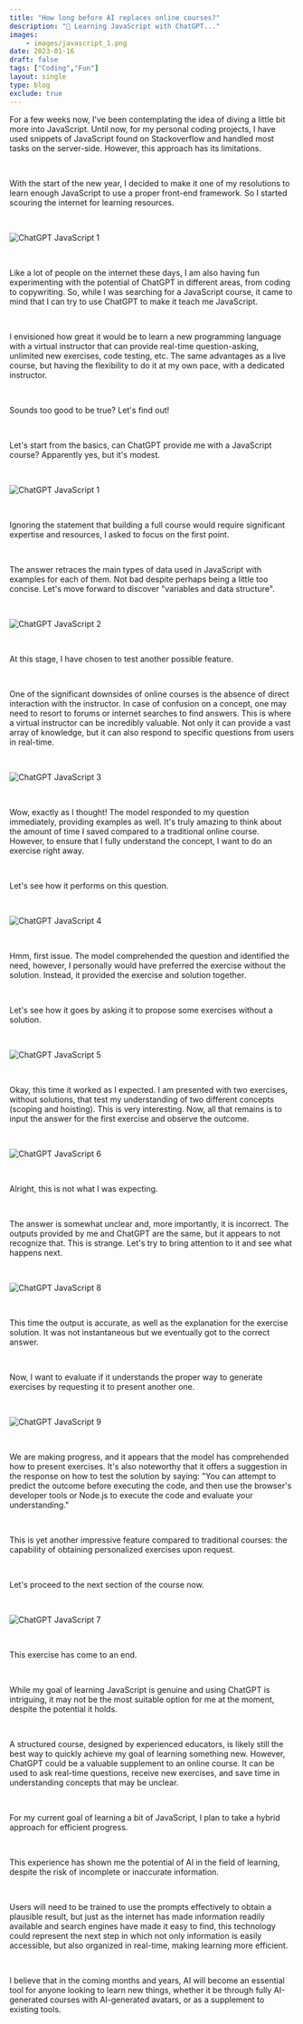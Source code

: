 ```yaml
---
title: "How long before AI replaces online courses?"
description: "📖 Learning JavaScript with ChatGPT..."
images: 
    - images/javascript_1.png
date: 2023-01-16
draft: false
tags: ["Coding","Fun"]
layout: single
type: blog
exclude: true
---
```


For a few weeks now, I've been contemplating the idea of diving a little bit more into JavaScript. Until now, for my personal coding projects, I have used snippets of JavaScript found on Stackoverflow and handled most tasks on the server-side. However, this approach has its limitations.  

&nbsp;

With the start of the new year, I decided to make it one of my resolutions to learn enough JavaScript to use a proper front-end framework. So I started scouring the internet for learning resources.

&nbsp;

![ChatGPT JavaScript 1](images/learn.jpg)

&nbsp;

Like a lot of people on the internet these days, I am also having fun experimenting with the potential of ChatGPT in different areas, from coding to copywriting. So, while I was searching for a JavaScript course, it came to mind that I can try to use ChatGPT to make it teach me JavaScript. 

&nbsp;

I envisioned how great it would be to learn a new programming language with a virtual instructor that can provide real-time question-asking, unlimited new exercises, code testing, etc. The same advantages as a live course, but having the flexibility to do it at my own pace, with a dedicated instructor.

&nbsp;

Sounds too good to be true? Let's find out! 

&nbsp;

Let's start from the basics, can ChatGPT provide me with a JavaScript course? Apparently yes, but it's modest.

&nbsp;

![ChatGPT JavaScript 1](images/javascript_1.png)

&nbsp;

Ignoring the statement that building a full course would require significant expertise and resources, I asked to focus on the first point. 

&nbsp;

The answer retraces the main types of data used in JavaScript with examples for each of them. Not bad despite perhaps being a little too concise.
Let's move forward to discover "variables and data structure". 

&nbsp;

![ChatGPT JavaScript 2](images/javascript_2.png)

&nbsp;

At this stage, I have chosen to test another possible feature. 

&nbsp;

One of the significant downsides of online courses is the absence of direct interaction with the instructor. In case of confusion on a concept, one may need to resort to forums or internet searches to find answers. This is where a virtual instructor can be incredibly valuable. Not only it can provide a vast array of knowledge, but it can also respond to specific questions from users in real-time. 

&nbsp;

![ChatGPT JavaScript 3](images/javascript_3.png)

&nbsp;

Wow, exactly as I thought! The model responded to my question immediately, providing examples as well. It's truly amazing to think about the amount of time I saved compared to a traditional online course. However, to ensure that I fully understand the concept, I want to do an exercise right away. 

&nbsp;

Let's see how it performs on this question.

&nbsp;

![ChatGPT JavaScript 4](images/javascript_4.png)

&nbsp;

Hmm, first issue. The model comprehended the question and identified the need, however, I personally would have preferred the exercise without the solution. Instead, it provided the exercise and solution together. 


&nbsp;

Let's see how it goes by asking it to propose some exercises without a solution.

&nbsp;

![ChatGPT JavaScript 5](images/javascript_5.png)

&nbsp;

Okay, this time it worked as I expected. I am presented with two exercises, without solutions, that test my understanding of two different concepts (scoping and hoisting). This is very interesting. Now, all that remains is to input the answer for the first exercise and observe the outcome.

&nbsp;

![ChatGPT JavaScript 6](images/javascript_6.png)

&nbsp;

Alright, this is not what I was expecting. 

&nbsp;

The answer is somewhat unclear and, more importantly, it is incorrect. The outputs provided by me and ChatGPT are the same, but it appears to not recognize that. This is strange.
Let's try to bring attention to it and see what happens next.

&nbsp;

![ChatGPT JavaScript 8](images/javascript_8.png)

&nbsp;

This time the output is accurate, as well as the explanation for the exercise solution. It was not instantaneous but we eventually got to the correct answer. 

&nbsp;

Now, I want to evaluate if it understands the proper way to generate exercises by requesting it to present another one.

&nbsp;

![ChatGPT JavaScript 9](images/javascript_9.png)

&nbsp;

We are making progress, and it appears that the model has comprehended how to present exercises. It's also noteworthy that it offers a suggestion in the response on how to test the solution by saying: "You can attempt to predict the outcome before executing the code, and then use the browser's developer tools or Node.js to execute the code and evaluate your understanding."

&nbsp;

This is yet another impressive feature compared to traditional courses: the capability of obtaining personalized exercises upon request.

&nbsp;

Let's proceed to the next section of the course now.

&nbsp;

![ChatGPT JavaScript 7](images/javascript_7.png)

&nbsp;

This exercise has come to an end.

&nbsp;

While my goal of learning JavaScript is genuine and using ChatGPT is intriguing, it may not be the most suitable option for me at the moment, despite the potential it holds.

&nbsp;

A structured course, designed by experienced educators, is likely still the best way to quickly achieve my goal of learning something new. However, ChatGPT could be a valuable supplement to an online course. It can be used to ask real-time questions, receive new exercises, and save time in understanding concepts that may be unclear.

&nbsp;

For my current goal of learning a bit of JavaScript, I plan to take a hybrid approach for efficient progress.

&nbsp;

This experience has shown me the potential of AI in the field of learning, despite the risk of incomplete or inaccurate information. 

&nbsp;

Users will need to be trained to use the prompts effectively to obtain a plausible result, but just as the internet has made information readily available and search engines have made it easy to find, this technology could represent the next step in which not only information is easily accessible, but also organized in real-time, making learning more efficient.

&nbsp;

I believe that in the coming months and years, AI will become an essential tool for anyone looking to learn new things, whether it be through fully AI-generated courses with AI-generated avatars, or as a supplement to existing tools.